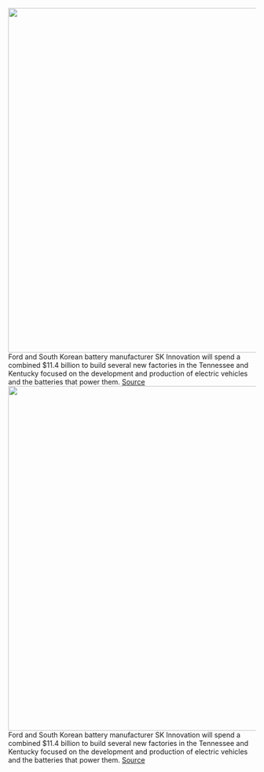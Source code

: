 <img src='https://cdn.vox-cdn.com/thumbor/2Tt5Bd8L3UhsxDDvKj_WkSk3JXs=/0x0:2160x1215/1200x800/filters:focal(908x436:1252x780)/cdn.vox-cdn.com/uploads/chorus_image/image/69917847/Blue_Oval_City_16x9_02.0.jpg' width='700px' /><br/>
Ford and South Korean battery manufacturer SK Innovation will spend a combined $11.4 billion to build several new factories in the Tennessee and Kentucky focused on the development and production of electric vehicles and the batteries that power them.
<a href='https://www.theverge.com/2021/9/27/22696427/ford-ev-battery-factory-tennessee-kentucky-investment'> Source <a/><img src='https://cdn.vox-cdn.com/thumbor/2Tt5Bd8L3UhsxDDvKj_WkSk3JXs=/0x0:2160x1215/1200x800/filters:focal(908x436:1252x780)/cdn.vox-cdn.com/uploads/chorus_image/image/69917847/Blue_Oval_City_16x9_02.0.jpg' width='700px' /><br/>
Ford and South Korean battery manufacturer SK Innovation will spend a combined $11.4 billion to build several new factories in the Tennessee and Kentucky focused on the development and production of electric vehicles and the batteries that power them.
<a href='https://www.theverge.com/2021/9/27/22696427/ford-ev-battery-factory-tennessee-kentucky-investment'> Source <a/>